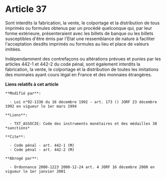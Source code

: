 # Article 37

Sont interdits la fabrication, la vente, le colportage et la distribution de tous imprimés ou formules obtenus par un procédé
quelconque qui, par leur forme extérieure, présenteraient avec les billets de banque ou les billets susceptibles d'être émis
par l'Etat une ressemblance de nature à faciliter l'acceptation desdits imprimés ou formules au lieu et place de valeurs
imitées.

Indépendamment des contrefaçons ou altérations prévues et punies par les articles 442-1 et 442-2 du code pénal, sont
également interdits la fabrication, la vente, le colportage et la distribution de toutes les imitations des monnaies ayant
cours légal en France et des monnaies étrangères.

**Liens relatifs à cet article**

	**Modifié par**:

	  - Loi n°92-1336 du 16 décembre 1992 - art. 173 () JORF 23 décembre 1992 en vigueur le 1er mars 1994

	**Liens**:

	  - TXT_ASSOCIE: Code des instruments monétaires et des médailles 38 *sanctions*

	**Cite**:

	  - Code pénal - art. 442-1 (M)
	  - Code pénal - art. 442-2 (M)

	**Abrogé par**:

	  - Ordonnance 2000-1223 2000-12-24 art. 4 JORF 16 décembre 2000 en vigueur le 1er janvier 2001
